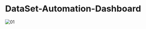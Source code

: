 # DataSet-Automation-Dashboard

![01](https://user-images.githubusercontent.com/76665270/205023852-b2621c33-38e7-43d9-a130-4092826f5729.png)
